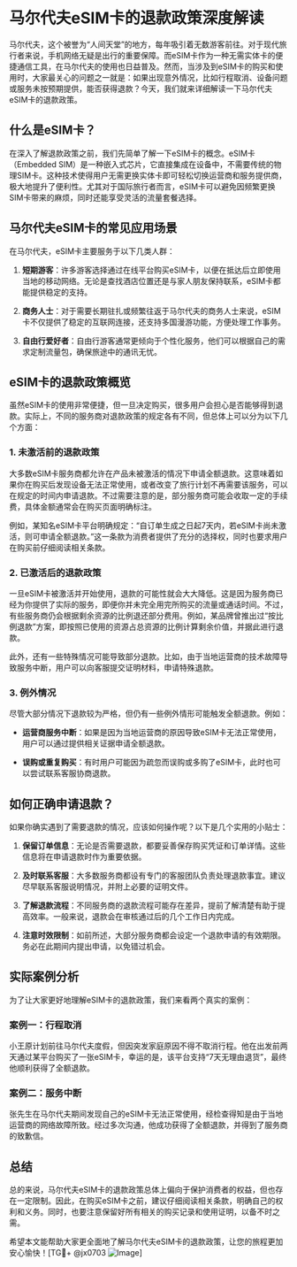 # 马尔代夫eSIM卡的退款政策深度解读

马尔代夫，这个被誉为“人间天堂”的地方，每年吸引着无数游客前往。对于现代旅行者来说，手机网络无疑是出行的重要保障。而eSIM卡作为一种无需实体卡的便捷通信工具，在马尔代夫的使用也日益普及。然而，当涉及到eSIM卡的购买和使用时，大家最关心的问题之一就是：如果出现意外情况，比如行程取消、设备问题或服务未按预期提供，能否获得退款？今天，我们就来详细解读一下马尔代夫eSIM卡的退款政策。

## 什么是eSIM卡？

在深入了解退款政策之前，我们先简单了解一下eSIM卡的概念。eSIM卡（Embedded SIM）是一种嵌入式芯片，它直接集成在设备中，不需要传统的物理SIM卡。这种技术使得用户无需更换实体卡即可轻松切换运营商和服务提供商，极大地提升了便利性。尤其对于国际旅行者而言，eSIM卡可以避免因频繁更换SIM卡带来的麻烦，同时还能享受灵活的流量套餐选择。

## 马尔代夫eSIM卡的常见应用场景

在马尔代夫，eSIM卡主要服务于以下几类人群：

1. **短期游客**：许多游客选择通过在线平台购买eSIM卡，以便在抵达后立即使用当地的移动网络。无论是查找酒店位置还是与家人朋友保持联系，eSIM卡都能提供稳定的支持。
   
2. **商务人士**：对于需要长期驻扎或频繁往返于马尔代夫的商务人士来说，eSIM卡不仅提供了稳定的互联网连接，还支持多国漫游功能，方便处理工作事务。

3. **自由行爱好者**：自由行游客通常更倾向于个性化服务，他们可以根据自己的需求定制流量包，确保旅途中的通讯无忧。

## eSIM卡的退款政策概览

虽然eSIM卡的使用非常便捷，但一旦决定购买，很多用户会担心是否能够得到退款。实际上，不同的服务商对退款政策的规定各有不同，但总体上可以分为以下几个方面：

### 1. 未激活前的退款政策

大多数eSIM卡服务商都允许在产品未被激活的情况下申请全额退款。这意味着如果你在购买后发现设备无法正常使用，或者改变了旅行计划不再需要该服务，可以在规定的时间内申请退款。不过需要注意的是，部分服务商可能会收取一定的手续费，具体金额通常会在购买页面明确标注。

例如，某知名eSIM卡平台明确规定：“自订单生成之日起7天内，若eSIM卡尚未激活，则可申请全额退款。”这一条款为消费者提供了充分的选择权，同时也要求用户在购买前仔细阅读相关条款。

### 2. 已激活后的退款政策

一旦eSIM卡被激活并开始使用，退款的可能性就会大大降低。这是因为服务商已经为你提供了实际的服务，即便你并未完全用完所购买的流量或通话时间。不过，有些服务商仍会根据剩余资源的比例退还部分费用。例如，某品牌曾推出过“按比例退款”方案，即按照已使用的资源占总资源的比例计算剩余价值，并据此进行退款。

此外，还有一些特殊情况可能导致部分退款。比如，由于当地运营商的技术故障导致服务中断，用户可以向客服提交证明材料，申请特殊退款。

### 3. 例外情况

尽管大部分情况下退款较为严格，但仍有一些例外情形可能触发全额退款。例如：

- **运营商服务中断**：如果是因为当地运营商的原因导致eSIM卡无法正常使用，用户可以通过提供相关证据申请全额退款。
  
- **误购或重复购买**：有时用户可能因为疏忽而误购或多购了eSIM卡，此时也可以尝试联系客服协商退款。

## 如何正确申请退款？

如果你确实遇到了需要退款的情况，应该如何操作呢？以下是几个实用的小贴士：

1. **保留订单信息**：无论是否需要退款，都要妥善保存购买凭证和订单详情。这些信息将在申请退款时作为重要依据。

2. **及时联系客服**：大多数服务商都设有专门的客服团队负责处理退款事宜。建议尽早联系客服说明情况，并附上必要的证明文件。

3. **了解退款流程**：不同服务商的退款流程可能存在差异，提前了解清楚有助于提高效率。一般来说，退款会在审核通过后的几个工作日内完成。

4. **注意时效限制**：如前所述，大部分服务商都会设定一个退款申请的有效期限。务必在此期间内提出申请，以免错过机会。

## 实际案例分析

为了让大家更好地理解eSIM卡的退款政策，我们来看两个真实的案例：

### 案例一：行程取消

小王原计划前往马尔代夫度假，但因突发家庭原因不得不取消行程。他在出发前两天通过某平台购买了一张eSIM卡，幸运的是，该平台支持“7天无理由退货”，最终他顺利获得了全额退款。

### 案例二：服务中断

张先生在马尔代夫期间发现自己的eSIM卡无法正常使用，经检查得知是由于当地运营商的网络故障所致。经过多次沟通，他成功获得了全额退款，并得到了服务商的致歉信。

## 总结

总的来说，马尔代夫eSIM卡的退款政策总体上偏向于保护消费者的权益，但也存在一定限制。因此，在购买eSIM卡之前，建议仔细阅读相关条款，明确自己的权利和义务。同时，也要注意保留好所有相关的购买记录和使用证明，以备不时之需。

希望本文能帮助大家更全面地了解马尔代夫eSIM卡的退款政策，让您的旅程更加安心愉快！[TG💪+ @jx0703 ![Image](https://github.com/user-attachments/assets/dbca1d08-cadb-493c-b0ec-ad6f7a83f270)]
